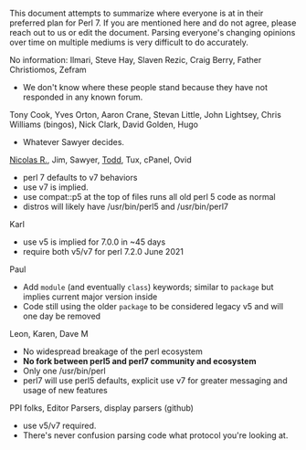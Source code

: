 This document attempts to summarize where everyone is at in their preferred plan for Perl 7. If you are mentioned here and do not agree, please reach out to us or edit the document. Parsing everyone's changing opinions over time on multiple mediums is very difficult to do accurately.


No information:  Ilmari, Steve Hay, Slaven Rezic, Craig Berry, Father Christiomos, Zefram
- We don't know where these people stand because they have not responded in any known forum.

Tony Cook, Yves Orton, Aaron Crane, Stevan Little, John Lightsey, Chris Williams (bingos), Nick Clark, David Golden, Hugo
- Whatever Sawyer decides.

[Nicolas R.](https://github.com/atoomic), Jim, Sawyer, [Todd](https://github.com/toddr), Tux, cPanel, Ovid
- perl 7 defaults to v7 behaviors
- use v7 is implied.
- use compat::p5 at the top of files runs all old perl 5 code as normal
- distros will likely have /usr/bin/perl5 and /usr/bin/perl7

Karl
- use v5 is implied for 7.0.0 in ~45 days
- require both v5/v7 for perl 7.2.0 June 2021

Paul
- Add `module` (and eventually `class`) keywords; similar to `package` but implies current major version inside
- Code still using the older `package` to be considered legacy v5 and will one day be removed

Leon, Karen, Dave M
- No widespread breakage of the perl ecosystem
- **No fork between perl5 and perl7 community and ecosystem**
- Only one /usr/bin/perl
- perl7 will use perl5 defaults, explicit use v7 for greater messaging and usage of new features

PPI folks, Editor Parsers, display parsers (github)
- use v5/v7 required.
- There's never confusion parsing code what protocol you're looking at.